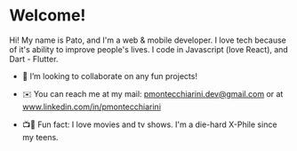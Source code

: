 # Welcome!

Hi! My name is Pato, and I'm a web & mobile developer. I love tech because of it's ability to improve people's lives. I code in Javascript (love React), and Dart - Flutter.

- 👯 I’m looking to collaborate on any fun projects!

- ✉️ You can reach me at my mail: pmontecchiarini.dev@gmail.com or at www.linkedin.com/in/pmontecchiarini

- 📺🎥 Fun fact: I love movies and tv shows. I'm a die-hard X-Phile since my teens. 
